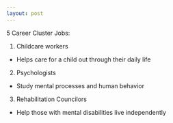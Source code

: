 ```yaml
---
layout: post
---
```



 5 Career Cluster Jobs:

1. Childcare workers 
  * Helps care for a child out through their daily life
2. Psychologists
  * Study mental processes and human behavior
3. Rehabilitation Councilors 
  * Help those with mental disabilities live independently 


